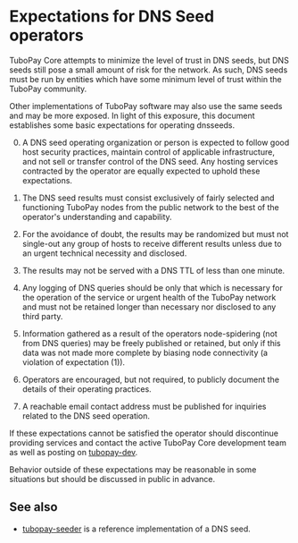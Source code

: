 Expectations for DNS Seed operators
====================================

TuboPay Core attempts to minimize the level of trust in DNS seeds,
but DNS seeds still pose a small amount of risk for the network.
As such, DNS seeds must be run by entities which have some minimum
level of trust within the TuboPay community.

Other implementations of TuboPay software may also use the same
seeds and may be more exposed. In light of this exposure, this
document establishes some basic expectations for operating dnsseeds.

0. A DNS seed operating organization or person is expected to follow good
host security practices, maintain control of applicable infrastructure,
and not sell or transfer control of the DNS seed. Any hosting services
contracted by the operator are equally expected to uphold these expectations.

1. The DNS seed results must consist exclusively of fairly selected and
functioning TuboPay nodes from the public network to the best of the
operator's understanding and capability.

2. For the avoidance of doubt, the results may be randomized but must not
single-out any group of hosts to receive different results unless due to an
urgent technical necessity and disclosed.

3. The results may not be served with a DNS TTL of less than one minute.

4. Any logging of DNS queries should be only that which is necessary
for the operation of the service or urgent health of the TuboPay
network and must not be retained longer than necessary nor disclosed
to any third party.

5. Information gathered as a result of the operators node-spidering
(not from DNS queries) may be freely published or retained, but only
if this data was not made more complete by biasing node connectivity
(a violation of expectation (1)).

6. Operators are encouraged, but not required, to publicly document the
details of their operating practices.

7. A reachable email contact address must be published for inquiries
related to the DNS seed operation.

If these expectations cannot be satisfied the operator should
discontinue providing services and contact the active TuboPay
Core development team as well as posting on
[tubopay-dev](https://groups.google.com/forum/#!forum/tubopay-dev).

Behavior outside of these expectations may be reasonable in some
situations but should be discussed in public in advance.

See also
----------
- [tubopay-seeder](https://github.com/pooler/tubopay-seeder) is a reference implementation of a DNS seed.
